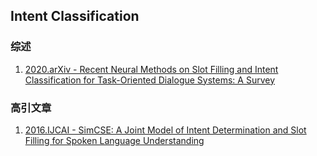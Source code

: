 ## Intent Classification

### 综述

1. [2020.arXiv - Recent Neural Methods on Slot Filling and Intent Classification for Task-Oriented Dialogue Systems: A Survey](https://arxiv.org/abs/2011.00564)

### 高引文章

1. [2016.IJCAI - SimCSE: A Joint Model of Intent Determination and Slot Filling for Spoken Language Understanding](https://zxdcs.github.io/pdf/spoken_language_understanding.pdf)

